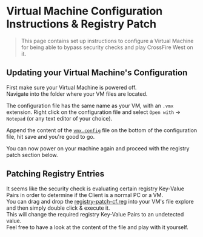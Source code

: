# Virtual Machine Configuration Instructions & Registry Patch

> This page contains set up instructions to configure a Virtual Machine for being able to bypass security checks and play CrossFire West on it.

## Updating your Virtual Machine's Configuration

First make sure your Virtual Machine is powered off.  
Navigate into the folder where your VM files are located.  

The configuration file has the same name as your VM, with an `.vmx` extension.
Right click on the configuration file and select `Open with` -> `Notepad` (or any text editor of your choice).  

Append the content of the [`vmx.config`](../patches/vmx.config) file on the bottom of the configuration file, hit save and you're good to go.

You can now power on your machine again and proceed with the registry patch section below.

## Patching Registry Entries

It seems like the security check is evaluating certain registry Key-Value Pairs in order to determine if the Client is a normal PC or a VM.  
You can drag and drop the [registry-patch-cf.reg](../patches/registry-patch-cf.reg) into your VM's file explore and then simply double click & execute it.  
This will change the required registry Key-Value Pairs to an undetected value.  
Feel free to have a look at the content of the file and play with it yourself.  
